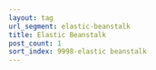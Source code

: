 ```yaml
---
layout: tag
url_segment: elastic-beanstalk
title: Elastic Beanstalk
post_count: 1
sort_index: 9998-elastic beanstalk
---
```

